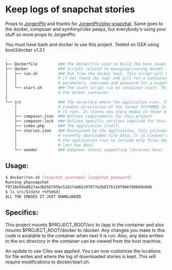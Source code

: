 Keep logs of snapchat stories
=============================

Props to [JorgenPhi](https://github.com/JorgenPhi) and thanks for [JorgenPhi/php-snapchat](https://github.com/JorgenPhi/php-snapchat). Same goes to the docker, composer and symfony/cilex peepz, but everybody's using your stuff so more props to JorgenPhi.

You must have bash and docker to use this project. Tested on OSX using boot2docker v1.3.1

```bash
.
├── Dockerfile         ### The Dockerfile used to build the base image for this project
├── docker             ### Scripts related to managing/running docker images/containers
│   ├── run.sh         ### Run from the docker host, this script will build the image
│   │                  # if not found (by tag) and will run a container. Requires 2
│   │                  # parameters, username and password for a snapchat account
│   └── start.sh       ### The start script run on container start. This is run inside
│                      # the docker container.
│
└── src                ### The directory where the application runs. The application
    │                  # creates directories of the format YYYYMMDD in here every day
    │                  # it runs. It stores new story media in these directories.
    ├── composer.json  ### Defines requirements for this project
    ├── composer.lock  ### Defines specific versions required for this project
    ├── index.php      ### The application itself.
    ├── stories.json   ### Maintained by the application, this includes the recent
    │                  # recently downloaded file data. It is cleaned up every time
    │                  # the application runs to include only files downloaded in the
    │                  # last two days.
    └── vendor         ### Composer stores supporting libraries here.
```

## Usage:

```bash
$ docker/run.sh [snapchat_username] [snapchat_password]
Running phpsnapchat
f0728e59a8627ae3bb5b745bc52d2fab82c07877e2b837b13df9b6788b69e696
$ ls src/$(date +%Y%m%d)
ALL THE IMAGES IT JUST DOWNLOADED
```

## Specifics:

This project mounts $PROJECT_ROOT/src to /app in the container and also mounts $PROJECT_ROOT/docker to /docker.
Any changes you make to this code is avialable to the container when next it is run.
Also, any data written to the src directory in the container can be viewed from the host machine.

An update to use Cilex was applied. You can now customize the locations for file writes and where the log of downloaded stories is kept. This will require modifications to docker/start.sh.
